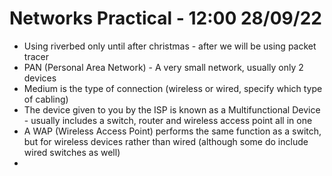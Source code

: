 # Networks Practical - 12:00 28/09/22

- Using riverbed only until after christmas - after we will be using packet tracer
- PAN (Personal Area Network) - A very small network, usually only 2 devices
- Medium is the type of connection (wireless or wired, specify which type of cabling)
- The device given to you by the ISP is known as a Multifunctional Device - usually includes a switch, router and wireless access point all in one
- A WAP (Wireless Access Point) performs the same function as a switch, but for wireless devices rather than wired (although some do include wired switches as well)
- 